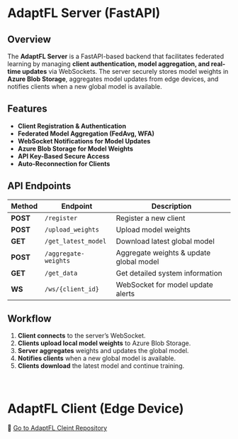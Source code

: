 # AdaptFL Server (FastAPI)

## Overview

The **AdaptFL Server** is a FastAPI-based backend that facilitates federated learning by managing **client authentication, model aggregation, and real-time updates** via WebSockets. The server securely stores model weights in **Azure Blob Storage**, aggregates model updates from edge devices, and notifies clients when a new global model is available.

## Features

- **Client Registration & Authentication**
- **Federated Model Aggregation (FedAvg, WFA)**
- **WebSocket Notifications for Model Updates**
- **Azure Blob Storage for Model Weights**
- **API Key-Based Secure Access**
- **Auto-Reconnection for Clients**

## API Endpoints

| Method   | Endpoint                   | Description                             |
| -------- | -------------------------- | --------------------------------------- |
| **POST** | `/register`                | Register a new client                   |
| **POST** | `/upload_weights`          | Upload model weights                    |
| **GET**  | `/get_latest_model`        | Download latest global model            |
| **POST** | `/aggregate-weights`        | Aggregate weights & update global model |
| **GET**  | `/get_data`          | Get detailed system information              |
| **WS**   | `/ws/{client_id}` | WebSocket for model update alerts       |

## Workflow

1. **Client connects** to the server’s WebSocket.
2. **Clients upload local model weights** to Azure Blob Storage.
3. **Server aggregates** weights and updates the global model.
4. **Notifies clients** when a new global model is available.
5. **Clients download** the latest model and continue training.

<br>

# AdaptFL Client (Edge Device)

🔗 [Go to AdaptFL Cleint Repository](https://github.com/UmarBalak/adaptfl_client)
